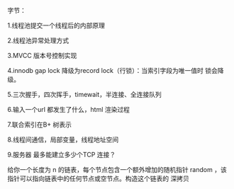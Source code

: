 字节：

1.线程池提交一个线程后的内部原理

2.线程池异常处理方式

3.MVCC 版本号控制实现

4.innodb gap lock 降级为record lock（行锁）：当索引字段为唯一值时 锁会降级。

5.三次握手，四次挥手，timewait，半连接、全连接队列

6.输入一个url 都发生了什么，html 渲染过程

7.联合索引在B+ 树表示

8.线程间通信，局部变量，线程地址空间

9.服务器 最多能建立多少个TCP 连接？

给你一个长度为 n 的链表，每个节点包含一个额外增加的随机指针 random ，该指针可以指向链表中的任何节点或空节点。构造这个链表的 深拷贝